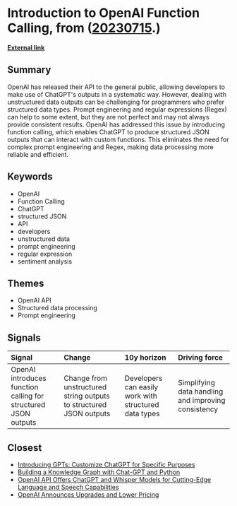 # __Introduction to OpenAI Function Calling__, from ([20230715](https://kghosh.substack.com/p/20230715).)

__[External link](https://towardsdatascience.com/an-introduction-to-openai-function-calling-e47e7cd7680e)__



## Summary

OpenAI has released their API to the general public, allowing developers to make use of ChatGPT's outputs in a systematic way. However, dealing with unstructured data outputs can be challenging for programmers who prefer structured data types. Prompt engineering and regular expressions (Regex) can help to some extent, but they are not perfect and may not always provide consistent results. OpenAI has addressed this issue by introducing function calling, which enables ChatGPT to produce structured JSON outputs that can interact with custom functions. This eliminates the need for complex prompt engineering and Regex, making data processing more reliable and efficient.

## Keywords

* OpenAI
* Function Calling
* ChatGPT
* structured JSON
* API
* developers
* unstructured data
* prompt engineering
* regular expression
* sentiment analysis

## Themes

* OpenAI API
* Structured data processing
* Prompt engineering

## Signals

| Signal                                                         | Change                                                             | 10y horizon                                           | Driving force                                       |
|:---------------------------------------------------------------|:-------------------------------------------------------------------|:------------------------------------------------------|:----------------------------------------------------|
| OpenAI introduces function calling for structured JSON outputs | Change from unstructured string outputs to structured JSON outputs | Developers can easily work with structured data types | Simplifying data handling and improving consistency |

## Closest

* [Introducing GPTs: Customize ChatGPT for Specific Purposes](f9b73418962acd66fb1ae29b21d7f943)
* [Building a Knowledge Graph with Chat-GPT and Python](7ff6239e13a43e856fa36887902c5ede)
* [OpenAI API Offers ChatGPT and Whisper Models for Cutting-Edge Language and Speech Capabilities](f32225d82f694ac574f0d39580ff68ad)
* [OpenAI Announces Upgrades and Lower Pricing](d7e3c94e1140ebf6647a4d77db5c4c5e)